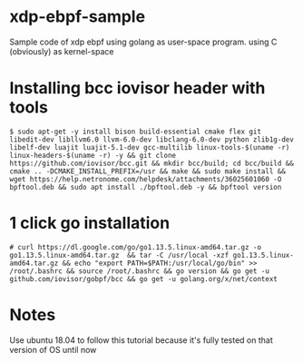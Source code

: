 # xdp-ebpf-sample
Sample code of xdp ebpf using golang as user-space program. using C (obviously) as kernel-space

# Installing bcc iovisor header with tools
```
$ sudo apt-get -y install bison build-essential cmake flex git libedit-dev libllvm6.0 llvm-6.0-dev libclang-6.0-dev python zlib1g-dev libelf-dev luajit luajit-5.1-dev gcc-multilib linux-tools-$(uname -r) linux-headers-$(uname -r) -y && git clone https://github.com/iovisor/bcc.git && mkdir bcc/build; cd bcc/build && cmake .. -DCMAKE_INSTALL_PREFIX=/usr && make && sudo make install && wget https://help.netronome.com/helpdesk/attachments/36025601060 -O bpftool.deb && sudo apt install ./bpftool.deb -y && bpftool version
```

# 1 click go installation
```
# curl https://dl.google.com/go/go1.13.5.linux-amd64.tar.gz -o go1.13.5.linux-amd64.tar.gz  && tar -C /usr/local -xzf go1.13.5.linux-amd64.tar.gz && echo "export PATH=$PATH:/usr/local/go/bin" >> /root/.bashrc && source /root/.bashrc && go version && go get -u github.com/iovisor/gobpf/bcc && go get -u golang.org/x/net/context
```

# Notes
Use ubuntu 18.04 to follow this tutorial because it's fully tested on that version of OS until now